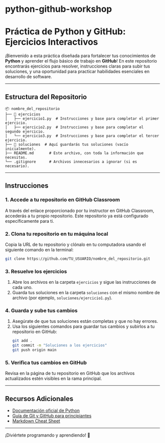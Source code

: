 # python-github-workshop
# **Práctica de Python y GitHub: Ejercicios Interactivos**

¡Bienvenido a esta práctica diseñada para fortalecer tus conocimientos de **Python** y aprender el flujo básico de trabajo en **GitHub**! En este repositorio encontrarás ejercicios para resolver, instrucciones claras para subir tus soluciones, y una oportunidad para practicar habilidades esenciales en desarrollo de software.

---

## **Estructura del Repositorio**

```plaintext
📦 nombre_del_repositorio
├── 📂 ejercicios
│   ├── ejercicio1.py  # Instrucciones y base para completar el primer ejercicio.
│   ├── ejercicio2.py  # Instrucciones y base para completar el segundo ejercicio.
│   └── ejercicio3.py  # Instrucciones y base para completar el tercer ejercicio.
├── 📂 soluciones  # Aquí guardarás tus soluciones (vacío inicialmente).
├── README.md       # Este archivo, con toda la información que necesitas.
└── .gitignore      # Archivos innecesarios a ignorar (si es necesario).
```

---

## **Instrucciones**

### 1. Accede a tu repositorio en GitHub Classroom
A través del enlace proporcionado por tu instructor en GitHub Classroom, accederás a tu propio repositorio. Este repositorio ya está configurado específicamente para ti.

### 2. Clona tu repositorio en tu máquina local
Copia la URL de tu repositorio y clónalo en tu computadora usando el siguiente comando en la terminal:
```bash
git clone https://github.com/TU_USUARIO/nombre_del_repositorio.git
```

### 3. Resuelve los ejercicios
1. Abre los archivos en la carpeta `ejercicios` y sigue las instrucciones de cada uno.
2. Guarda tus soluciones en la carpeta `soluciones` con el mismo nombre de archivo (por ejemplo, `soluciones/ejercicio1.py`).

### 4. Guarda y sube tus cambios
1. Asegúrate de que tus soluciones están completas y que no hay errores.
2. Usa los siguientes comandos para guardar tus cambios y subirlos a tu repositorio en GitHub:
   ```bash
   git add .
   git commit -m "Soluciones a los ejercicios"
   git push origin main
   ```

### 5. Verifica tus cambios en GitHub
Revisa en la página de tu repositorio en GitHub que los archivos actualizados estén visibles en la rama principal.

---


## **Recursos Adicionales**

- [Documentación oficial de Python](https://docs.python.org/3/)
- [Guía de Git y GitHub para principiantes](https://docs.github.com/en/get-started)
- [Markdown Cheat Sheet](https://www.markdownguide.org/cheat-sheet/)

---

¡Diviértete programando y aprendiendo! 🚀
